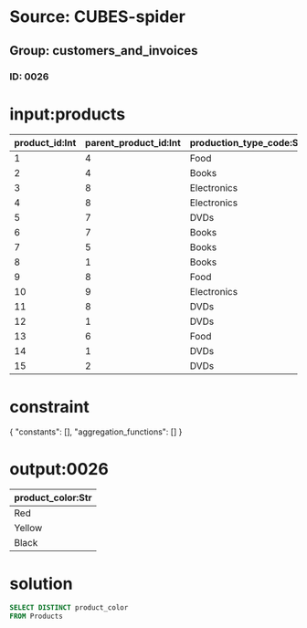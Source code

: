 # Source: CUBES-spider
## Group: customers_and_invoices
### ID: 0026

# input:products

| product_id:Int | parent_product_id:Int | production_type_code:Str | unit_price:Dbl | product_name:Str | product_color:Str | product_size:Str |
|---|---|---|---|---|---|---|
| 1 | 4 | Food | 617.95 | Coffee Bean | Red | Medium |
| 2 | 4 | Books | 558.49 | Learning French | Yellow | Medium |
| 3 | 8 | Electronics | 563.58 | Fans | Black | Medium |
| 4 | 8 | Electronics | 985.78 | Hard Drive | Black | Small |
| 5 | 7 | DVDs | 682.06 | Arts | Yellow | Small |
| 6 | 7 | Books | 469.71 | Art History | Yellow | Small |
| 7 | 5 | Books | 409.83 | Learning English | Red | Large |
| 8 | 1 | Books | 49.62 | Menus | Black | Small |
| 9 | 8 | Food | 694.31 | Beer Menus | Black | Small |
| 10 | 9 | Electronics | 937.85 | TV | Red | Medium |
| 11 | 8 | DVDs | 52.88 | Harry Potter 1 | Black | Small |
| 12 | 1 | DVDs | 729.09 | Harry Potter 2 | Red | Medium |
| 13 | 6 | Food | 639.76 | Chocolate | Yellow | Small |
| 14 | 1 | DVDs | 469.87 | Harry Potter 3 | Yellow | Small |
| 15 | 2 | DVDs | 82.96 | Harry Potter 4 | Yellow | Large |

# constraint

{
  "constants": [],
  "aggregation_functions": []
}

# output:0026

| product_color:Str |
|---|
| Red |
| Yellow |
| Black |

# solution

```sql
SELECT DISTINCT product_color
FROM Products
```

